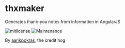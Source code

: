 # thxmaker
Generates thank-you notes from information in AngularJS

![mitlicense](https://img.shields.io/badge/license-MIT-green?style=social)
![Maintenance](https://img.shields.io/maintenance/yes/2022?style=social)

By [aarikpokras](https://github.com/aarikpokras), the credit hog
